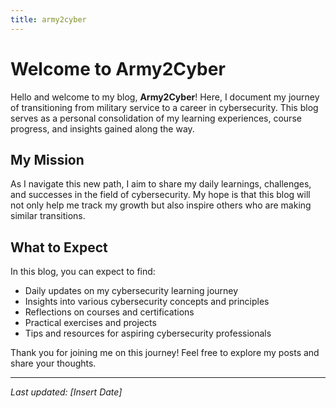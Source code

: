 ```yaml
---
title: army2cyber
---
```


# Welcome to Army2Cyber

Hello and welcome to my blog, **Army2Cyber**! Here, I document my journey of transitioning from military service to a career in cybersecurity. This blog serves as a personal consolidation of my learning experiences, course progress, and insights gained along the way.

## My Mission

As I navigate this new path, I aim to share my daily learnings, challenges, and successes in the field of cybersecurity. My hope is that this blog will not only help me track my growth but also inspire others who are making similar transitions.

## What to Expect

In this blog, you can expect to find:

- Daily updates on my cybersecurity learning journey
- Insights into various cybersecurity concepts and principles
- Reflections on courses and certifications
- Practical exercises and projects
- Tips and resources for aspiring cybersecurity professionals

Thank you for joining me on this journey! Feel free to explore my posts and share your thoughts.

---

*Last updated: [Insert Date]*
